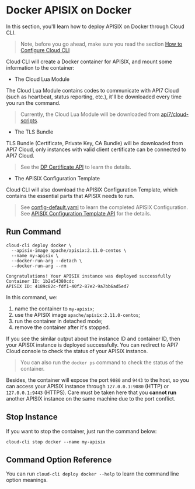 Docker APISIX on Docker
=======================

In this section, you'll learn how to deploy APISIX on Docker through Cloud CLI.

> Note, before you go ahead, make sure you read the section
> [How to Configure Cloud CLI](./configuring-cloud-cli.md)

Cloud CLI will create a Docker container for APISIX, and mount some
information to the container:

* The Cloud Lua Module

The Cloud Lua Module contains codes to communicate with API7 Cloud (such as
heartbeat, status reporting, etc.), it'll be downloaded every time you run the command.

> Currently, the Cloud Lua Module will be downloaded from [api7/cloud-scripts](https://github.com/api7/cloud-scripts).

* The TLS Bundle

TLS Bundle (Certificate, Private Key, CA Bundle) will be downloaded from API7
Cloud, only instances with valid client certificate can be connected to API7 Cloud.

> See the
> [DP Certificate API](https://docs.az-staging.api7.cloud/swagger/#/controlplanes_operation/getCertificates)
> to learn the details.

* The APISIX Configuration Template

Cloud CLI will also download the APISIX Configuration Template, which contains
the essential parts that APISIX needs to run.

> See
> [config-default.yaml](https://github.com/apache/apisix/blob/master/conf/config-default.yaml)
> to learn the completed APISIX Configuration.
> See [APISIX Configuration Template API](https://docs.az-staging.api7.cloud/swagger/#/controlplanes_operation/getControlPlaneStartupConfig)
> for the details.

Run Command
-----------

```shell
cloud-cli deploy docker \
  --apisix-image apache/apisix:2.11.0-centos \
  --name my-apisix \
  --docker-run-arg --detach \
  --docker-run-arg --rm

Congratulations! Your APISIX instance was deployed successfully
Container ID: 1b2e54380cdc
APISIX ID: 4189c82c-fdf1-40f2-87e2-9a7bb6ad5ed7
```

In this command, we:

1. name the container to `my-apisix`;
2. use the APISIX image `apache/apisix:2.11.0-centos`;
3. run the container in detached mode;
4. remove the container after it's stopped.

If you see the similar output about the instance ID and container ID, then your
APISIX instance is deployed successfully. You can redirect to API7 Cloud console
to check the status of your APISIX instance.

> You can also run the `docker ps` command to check the status of the container.

Besides, the container will expose the port `9080` and `9443` to the host, so
you can access your APISIX instance through `127.0.0.1:9080` (HTTP) or
`127.0.0.1:9443` (HTTPS). Care must be taken here that you **cannot run** another
APISIX instance on the same machine due to the port conflict.

Stop Instance
-------------

If you want to stop the container, just run the command below:

```shell
cloud-cli stop docker --name my-apisix
```

Command Option Reference
------------------------

You can run `cloud-cli deploy docker --help` to learn the command line option meanings.

